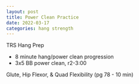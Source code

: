 ```yaml
---
layout: post
title: Power Clean Practice
date: 2022-03-17
categories: hang strength
---
```

TRS Hang Prep

* 8 minute hang/power clean progression
* 3x5 BB power clean, r2-3:00

Glute, Hip Flexor, & Quad Flexibility (pg 78 - 10 min)